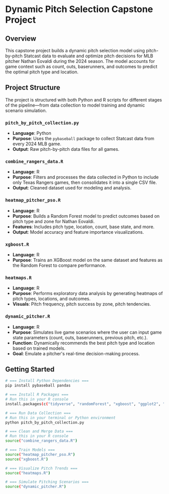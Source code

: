 # Dynamic Pitch Selection Capstone Project

## Overview

This capstone project builds a dynamic pitch selection model using pitch-by-pitch Statcast data to evaluate and optimize pitch decisions for MLB pitcher Nathan Eovaldi during the 2024 season. The model accounts for game context such as count, outs, baserunners, and outcomes to predict the optimal pitch type and location.

## Project Structure

The project is structured with both Python and R scripts for different stages of the pipeline—from data collection to model training and dynamic scenario simulation.

### `pitch_by_pitch_collection.py`
- **Language**: Python
- **Purpose**: Uses the `pybaseball` package to collect Statcast data from every 2024 MLB game.
- **Output**: Raw pitch-by-pitch data files for all games.

### `combine_rangers_data.R`
- **Language**: R
- **Purpose**: Filters and processes the data collected in Python to include only Texas Rangers games, then consolidates it into a single CSV file.
- **Output**: Cleaned dataset used for modeling and analysis.

### `heatmap_pitcher_pso.R`
- **Language**: R
- **Purpose**: Builds a Random Forest model to predict outcomes based on pitch type and zone for Nathan Eovaldi.
- **Features**: Includes pitch type, location, count, base state, and more.
- **Output**: Model accuracy and feature importance visualizations.

### `xgboost.R`
- **Language**: R
- **Purpose**: Trains an XGBoost model on the same dataset and features as the Random Forest to compare performance.

### `heatmaps.R`
- **Language**: R
- **Purpose**: Performs exploratory data analysis by generating heatmaps of pitch types, locations, and outcomes.
- **Visuals**: Pitch frequency, pitch success by zone, pitch tendencies.

### `dynamic_pitcher.R`
- **Language**: R
- **Purpose**: Simulates live game scenarios where the user can input game state parameters (count, outs, baserunners, previous pitch, etc.).
- **Function**: Dynamically recommends the best pitch type and location based on trained models.
- **Goal**: Emulate a pitcher's real-time decision-making process.

## Getting Started

```bash
# === Install Python Dependencies ===
pip install pybaseball pandas

# === Install R Packages ===
# Run this in your R console
install.packages(c("tidyverse", "randomForest", "xgboost", "ggplot2", "dplyr"))

# === Run Data Collection ===
# Run this in your terminal or Python environment
python pitch_by_pitch_collection.py

# === Clean and Merge Data ===
# Run this in your R console
source("combine_rangers_data.R")

# === Train Models ===
source("heatmap_pitcher_pso.R")
source("xgboost.R")

# === Visualize Pitch Trends ===
source("heatmaps.R")

# === Simulate Pitching Scenarios ===
source("dynamic_pitcher.R")



  
